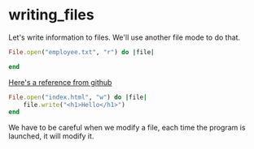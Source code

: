 # writing_files

Let's write information to files.
We'll use another file mode to do that.

```ruby
File.open("employee.txt", "r") do |file|

end
```

[Here's a reference from github](https://stackoverflow.com/questions/7085595/file-opening-mode-in-ruby/7085623#7085623)

```ruby
File.open("index.html", "w") do |file|
    file.write("<h1>Hello</h1>")
end
```

We have to be careful when we modify a file, each time the program is launched, it will modify it.
